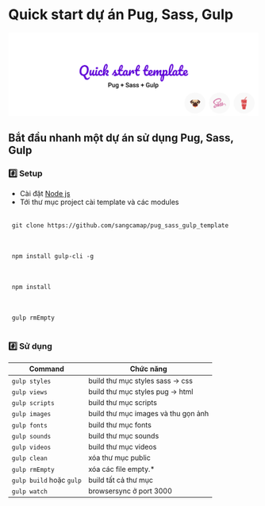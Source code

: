 # Quick start dự  án Pug, Sass, Gulp

<p align="center">
<img src="build/images/empty.png" width = "1000"/>
</p>

## Bắt đầu nhanh một dự án sử dụng Pug, Sass, Gulp

### :hash: Setup

- Cài đặt [Node js](https://nodejs.org/en/)
- Tới thư mục project cài template và các modules

 ```
 
  git clone https://github.com/sangcamap/pug_sass_gulp_template
  
 ```
 
 ```
 
  npm install gulp-cli -g
  
 ```
 
 ```
 
  npm install
  
 ```
 
 ```
 
  gulp rmEmpty
  
 ```

### :hash: Sử dụng

| Command                 | Chức năng          
| ----------------------- |-----------------------------------|
| `gulp styles`           | build thư mục styles sass -> css 
| `gulp views`            | build thư mục styles pug  -> html
| `gulp scripts`          | build thư mục scripts       
| `gulp images`           | build thư mục images và thu gọn ảnh
| `gulp fonts`            | build thư mục fonts
| `gulp sounds`           | build thư mục sounds
| `gulp videos`           | build thư mục videos
| `gulp clean`            | xóa thư mục public
| `gulp rmEmpty`          | xóa các file empty.* 
| `gulp build` hoặc `gulp`| build tất cả thư mục
| `gulp watch`            | browsersync ở port 3000
